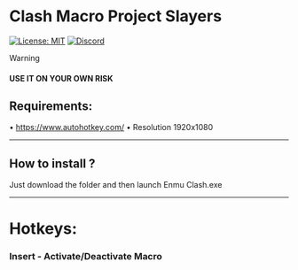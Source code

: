 # Clash Macro Project Slayers
[![License: MIT](https://img.shields.io/badge/License-MIT-yellow.svg)]([https://github.com/Dantezz025/Roblox-Fast-Flags/blob/main/LICENSE](https://github.com/Dantezz025/Clash-Macro-Project-Slayers/blob/main/LICENSE))
[![Discord](https://img.shields.io/discord/1099468797410283540?logo=discord&logoColor=white&label=discord&color=4d3dff)](https://discord.gg/JfsMqKPhbJ)

> [!WARNING]
> #### USE IT ON YOUR OWN RISK

<h2>Requirements:</h2>

• https://www.autohotkey.com/
• Resolution 1920x1080

---

<h2>How to install ?</h2>
Just download the folder and then launch Enmu Clash.exe

---

<h1>Hotkeys:</h2>

### Insert - Activate/Deactivate Macro
